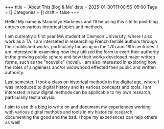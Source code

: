+++
title = 'About This Blog & Me'
date = 2025-01-30T11:00:56-05:00
Tags = []
Categories = []
draft = false
+++

Hello! My name is Mandolyn Harkness and I'll be using this site to post blog entries on various historical topics and methods. 

I am currently a first year MA student at Clemson University, where I also work as a TA. I am interseted in researching French female authors through their published works, particularly focusing on the 17th and 18th centuries. I am interested in examining how they utilized the form to exert their authority in the growing public sphere and how their works developed major written forms, such as the "nouvelle" (novel). I am also interested in exploring how the roles of singleness and/or widowhood effected their public and written authority.

Last semester, I took a class on historical methods in the digital age, where I was introduced to digital history and its various concepts and tools. I am interested in how digital methods can be applicable to my own research, particularly text analysis.

I aim to use this blog to write on and document my experiences working with various digital methods and tools in my historical research, documenting the good and the bad. I hope my experiences can help others as well!
